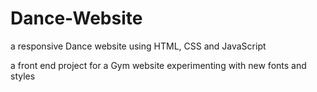 # Dance-Website

a responsive Dance website using HTML, CSS and JavaScript

a front end project for a Gym website experimenting with new fonts and styles
